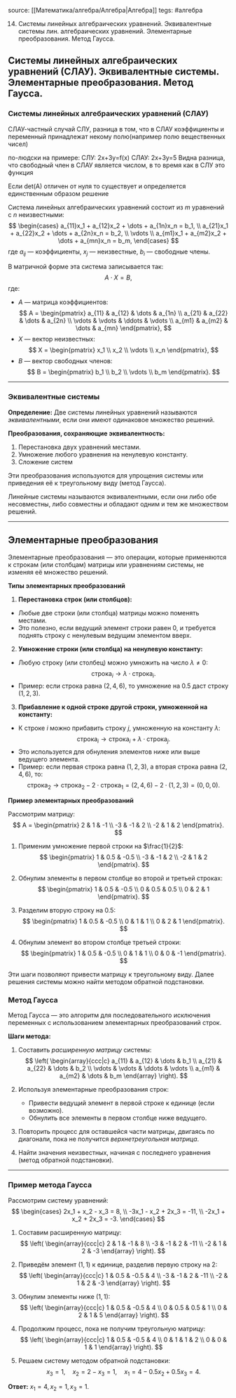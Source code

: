 source: [[Математика/алгебра/Алгебра|Алгебра]]
tegs: #алгебра

14. Системы линейных алгебраических уравнений.  Эквивалентные системы лин. алгебраических уравнений.  Элементарные преобразования. Метод Гаусса.


##  Системы линейных алгебраических уравнений (СЛАУ). Эквивалентные системы. Элементарные преобразования. Метод Гаусса.

### Системы линейных алгебраических уравнений (СЛАУ)


СЛАУ-частный случай СЛУ, разница в том, что в СЛАУ коэффициенты и переменный принадлежат некому полю(например полю вещественных чисел)

по-людски на примере:
СЛУ: 2x+3y=f(x)
СЛАУ: 2x+3y=5
Видна разница, что свободный член в CЛАУ является числом, в то время как в СЛУ это функция

Если det(A) отличен от нуля то существует и определяется единственным образом решение

Система линейных алгебраических уравнений состоит из $m$ уравнений с $n$ неизвестными:
$$
\begin{cases}
a_{11}x_1 + a_{12}x_2 + \dots + a_{1n}x_n = b_1, \\
a_{21}x_1 + a_{22}x_2 + \dots + a_{2n}x_n = b_2, \\
\vdots \\
a_{m1}x_1 + a_{m2}x_2 + \dots + a_{mn}x_n = b_m,
\end{cases}
$$
где $a_{ij}$ — коэффициенты, $x_j$ — неизвестные, $b_i$ — свободные члены.

В матричной форме эта система записывается так:
$$
A \cdot X = B,
$$
где:
- $A$ — матрица коэффициентов:
$$
A = \begin{pmatrix}
a_{11} & a_{12} & \dots & a_{1n} \\
a_{21} & a_{22} & \dots & a_{2n} \\
\vdots & \vdots & \ddots & \vdots \\
a_{m1} & a_{m2} & \dots & a_{mn}
\end{pmatrix},
$$
- $X$ — вектор неизвестных:
$$
X = \begin{pmatrix}
x_1 \\ x_2 \\ \vdots \\ x_n
\end{pmatrix},
$$
- $B$ — вектор свободных членов:
$$
B = \begin{pmatrix}
b_1 \\ b_2 \\ \vdots \\ b_m
\end{pmatrix}.
$$

---

### Эквивалентные системы

$\textbf{Определение:}$ Две системы линейных уравнений называются 
$\textit{эквивалентными}$, если они имеют одинаковое множество решений.

$\textbf{Преобразования, сохраняющие эквивалентность:}$
1. Перестановка двух уравнений местами.
2. Умножение любого уравнения на ненулевую константу.
3. Сложение систем

Эти преобразования используются для упрощения системы или приведения её к треугольному виду (метод Гаусса).

Линейные системы называются эквивалентными, если они либо обе несовместны, либо совместны и обладают одним и тем же множеством решений.

----
Элементарные преобразования
--

Элементарные преобразования — это операции, которые применяются к строкам (или столбцам) матрицы или уравнениям системы, не изменяя её множество решений.

$\textbf{Типы элементарных преобразований}$


1. $\textbf{Перестановка строк (или столбцов):}$

- Любые две строки (или столбца) матрицы можно поменять местами.
- Это полезно, если ведущий элемент строки равен $0$, и требуется поднять строку с ненулевым ведущим элементом вверх.

2. $\textbf{Умножение строки (или столбца) на ненулевую константу:}$

- Любую строку (или столбец) можно умножить на число $\lambda \neq 0$:
$$
\text{строка}_i \to \lambda \cdot \text{строка}_i.
$$
- Пример: если строка равна $(2, 4, 6)$, то умножение на $0.5$ даст строку $(1, 2, 3)$.

3. $\textbf{Прибавление к одной строке другой строки, умноженной на константу:}$

- К строке $i$ можно прибавить строку $j$, умноженную на константу $\lambda$:
$$
\text{строка}_i \to \text{строка}_i + \lambda \cdot \text{строка}_j.
$$
- Это используется для обнуления элементов ниже или выше ведущего элемента.
- Пример: если первая строка равна $(1, 2, 3)$, а вторая строка равна $(2, 4, 6)$, то:
$$
\text{строка}_2 \to \text{строка}_2 - 2 \cdot \text{строка}_1 = (2, 4, 6) - 2 \cdot (1, 2, 3) = (0, 0, 0).
$$


$\textbf{Пример элементарных преобразований}$

Рассмотрим матрицу:
$$
A = \begin{pmatrix}
2 & 1 & -1 \\
-3 & -1 & 2 \\
-2 & 1 & 2
\end{pmatrix}.
$$

1. Применим умножение первой строки на $\frac{1}{2}$:
$$
\begin{pmatrix}
1 & 0.5 & -0.5 \\
-3 & -1 & 2 \\
-2 & 1 & 2
\end{pmatrix}.
$$

2. Обнулим элементы в первом столбце во второй и третьей строках:
$$
\begin{pmatrix}
1 & 0.5 & -0.5 \\
0 & 0.5 & 0.5 \\
0 & 2 & 1
\end{pmatrix}.
$$

3. Разделим вторую строку на $0.5$:
$$
\begin{pmatrix}
1 & 0.5 & -0.5 \\
0 & 1 & 1 \\
0 & 2 & 1
\end{pmatrix}.
$$

4. Обнулим элемент во втором столбце третьей строки:
$$
\begin{pmatrix}
1 & 0.5 & -0.5 \\
0 & 1 & 1 \\
0 & 0 & -1
\end{pmatrix}.
$$

Эти шаги позволяют привести матрицу к треугольному виду. Далее решения системы можно найти методом обратной подстановки.



### Метод Гаусса

Метод Гаусса — это алгоритм для последовательного исключения переменных с использованием элементарных преобразований строк.

$\textbf{Шаги метода:}$
1. Составить $\textit{расширенную матрицу}$ системы:
$$
\left(
\begin{array}{ccc|c}
a_{11} & a_{12} & \dots & b_1 \\
a_{21} & a_{22} & \dots & b_2 \\
\vdots & \vdots & \ddots & \vdots \\
a_{m1} & a_{m2} & \dots & b_m
\end{array}
\right).
$$

2. Используя элементарные преобразования строк:
   - Привести ведущий элемент в первой строке к единице (если возможно).
   - Обнулить все элементы в первом столбце ниже ведущего.

3. Повторить процесс для оставшейся части матрицы, двигаясь по диагонали, пока не получится $\textit{верхнетреугольная матрица}$.

4. Найти значения неизвестных, начиная с последнего уравнения (метод обратной подстановки).

---

### Пример метода Гаусса

Рассмотрим систему уравнений:
$$
\begin{cases}
2x_1 + x_2 - x_3 = 8, \\
-3x_1 - x_2 + 2x_3 = -11, \\
-2x_1 + x_2 + 2x_3 = -3.
\end{cases}
$$

1. Составим расширенную матрицу:
$$
\left(
\begin{array}{ccc|c}
2 & 1 & -1 & 8 \\
-3 & -1 & 2 & -11 \\
-2 & 1 & 2 & -3
\end{array}
\right).
$$

2. Приведём элемент $(1,1)$ к единице, разделив первую строку на $2$:
$$
\left(
\begin{array}{ccc|c}
1 & 0.5 & -0.5 & 4 \\
-3 & -1 & 2 & -11 \\
-2 & 1 & 2 & -3
\end{array}
\right).
$$

3. Обнулим элементы ниже $(1,1)$:
$$
\left(
\begin{array}{ccc|c}
1 & 0.5 & -0.5 & 4 \\
0 & 0.5 & 0.5 & 1 \\
0 & 2 & 1 & 5
\end{array}
\right).
$$

4. Продолжим процесс, пока не получим треугольную матрицу:
$$
\left(
\begin{array}{ccc|c}
1 & 0.5 & -0.5 & 4 \\
0 & 1 & 1 & 2 \\
0 & 0 & 1 & 1
\end{array}
\right).
$$

5. Решаем систему методом обратной подстановки:
$$
x_3 = 1, \quad x_2 = 2 - x_3 = 1, \quad x_1 = 4 - 0.5x_2 + 0.5x_3 = 4.
$$

$\textbf{Ответ:}$ $x_1 = 4, \, x_2 = 1, \, x_3 = 1$.
